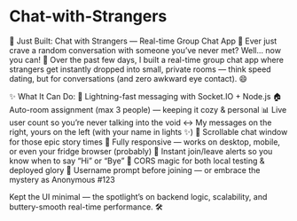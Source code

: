 ﻿# Chat-with-Strangers

🚀 Just Built: Chat with Strangers — Real-time Group Chat App 🎯
Ever just crave a random conversation with someone you’ve never met?
Well… now you can! 💬
Over the past few days, I built a real-time group chat app where strangers get instantly dropped into small, private rooms — think speed dating, but for conversations (and zero awkward eye contact). 😄

✨ What It Can Do:
 💨 Lightning-fast messaging with Socket.IO + Node.js
 🏠 Auto-room assignment (max 3 people) — keeping it cozy & personal
 📊 Live user count so you’re never talking into the void
 ↔ My messages on the right, yours on the left (with your name in lights ✨)
 📜 Scrollable chat window for those epic story times
 📱 Fully responsive — works on desktop, mobile, or even your fridge browser (probably)
 👋 Instant join/leave alerts so you know when to say “Hi” or “Bye”
 🔐 CORS magic for both local testing & deployed glory
 📝 Username prompt before joining — or embrace the mystery as Anonymous #123

Kept the UI minimal — the spotlight’s on backend logic, scalability, and buttery-smooth real-time performance. 🛠️
